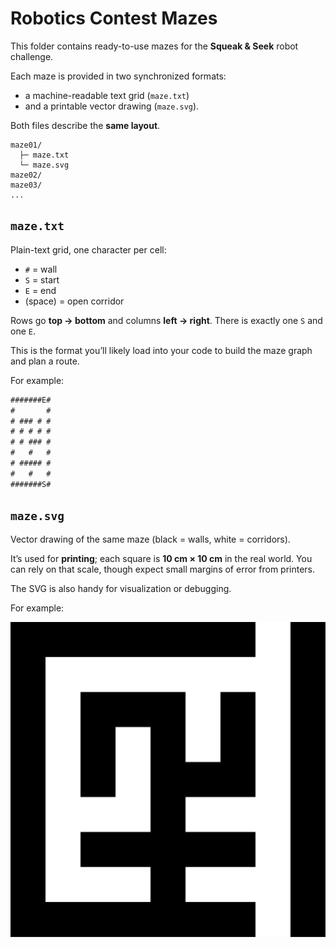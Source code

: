 # Robotics Contest Mazes

This folder contains ready-to-use mazes for the **Squeak & Seek** robot challenge.

Each maze is provided in two synchronized formats:
- a machine-readable text grid (`maze.txt`) 
- and a printable vector drawing (`maze.svg`).

Both files describe the **same layout**.

```
maze01/
  ├─ maze.txt
  └─ maze.svg
maze02/
maze03/
...
```

## `maze.txt`

Plain-text grid, one character per cell:

* `#` = wall
* `S` = start
* `E` = end
* (space) = open corridor

Rows go **top → bottom** and columns **left → right**. There is exactly one `S` and one `E`.

This is the format you’ll likely load into your code to build the maze graph and plan a route.

For example:

```txt
#######E#
#       #
# ### # #
# # # # #
# # ### #
#   #   #
# ##### #
#   #   #
#######S#
```

## `maze.svg`

Vector drawing of the same maze (black = walls, white = corridors).

It’s used for **printing**; each square is **10 cm × 10 cm** in the real world. You can rely on that scale, though expect small margins of error from printers.

The SVG is also handy for visualization or debugging.

For example:

![](maze01/maze.svg)
